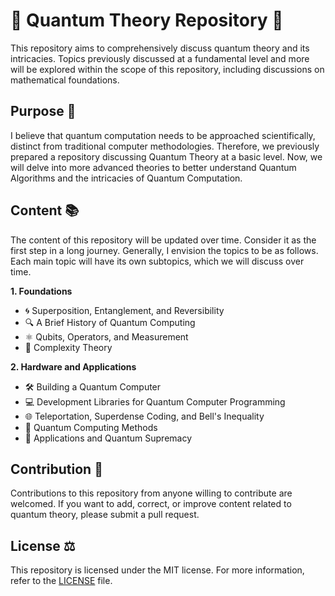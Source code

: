 

# 🌌 Quantum Theory Repository 🚀

This repository aims to comprehensively discuss quantum theory and its intricacies. Topics previously discussed at a fundamental level and more will be explored within the scope of this repository, including discussions on mathematical foundations.

## Purpose 🎯
I believe that quantum computation needs to be approached scientifically, distinct from traditional computer methodologies. Therefore, we previously prepared a repository discussing Quantum Theory at a basic level. Now, we will delve into more advanced theories to better understand Quantum Algorithms and the intricacies of Quantum Computation.

## Content 📚
The content of this repository will be updated over time. Consider it as the first step in a long journey. Generally, I envision the topics to be as follows. Each main topic will have its own subtopics, which we will discuss over time.

**1. Foundations** 
- 🌀 Superposition, Entanglement, and Reversibility
- 🔍 A Brief History of Quantum Computing
- ⚛️ Qubits, Operators, and Measurement
- 🧩 Complexity Theory

**2. Hardware and Applications**
- 🛠️ Building a Quantum Computer
- 💻 Development Libraries for Quantum Computer Programming
- 🌐 Teleportation, Superdense Coding, and Bell's Inequality
- 🚀 Quantum Computing Methods
- 📡 Applications and Quantum Supremacy

## Contribution 🤝
Contributions to this repository from anyone willing to contribute are welcomed. If you want to add, correct, or improve content related to quantum theory, please submit a pull request.

## License ⚖️
This repository is licensed under the MIT license. For more information, refer to the [LICENSE](LICENSE) file.
